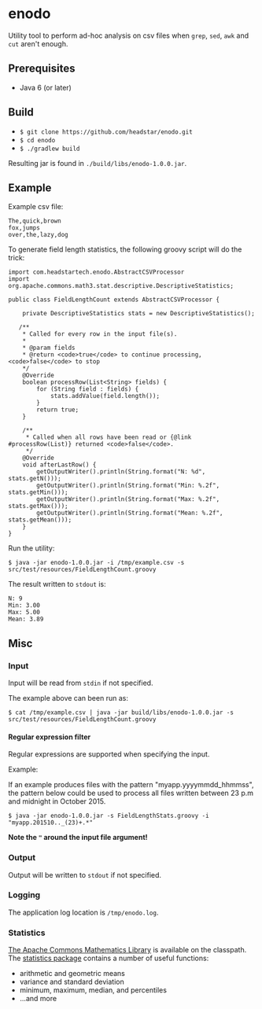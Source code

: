 # enodo
Utility tool to perform ad-hoc analysis on csv files when `grep`, `sed`, `awk` and `cut` aren't enough.

## Prerequisites
* Java 6 (or later)

## Build
* `$ git clone https://github.com/headstar/enodo.git`
* `$ cd enodo`
* `$ ./gradlew build`

Resulting jar is found in `./build/libs/enodo-1.0.0.jar`.

## Example

Example csv file:

    The,quick,brown
    fox,jumps
    over,the,lazy,dog


To generate field length statistics, the following groovy script will do the trick:

    import com.headstartech.enodo.AbstractCSVProcessor
    import org.apache.commons.math3.stat.descriptive.DescriptiveStatistics;

    public class FieldLengthCount extends AbstractCSVProcessor {

        private DescriptiveStatistics stats = new DescriptiveStatistics();

       /**
        * Called for every row in the input file(s).
        *
        * @param fields
        * @return <code>true</code> to continue processing, <code>false</code> to stop
        */
        @Override
        boolean processRow(List<String> fields) {
            for (String field : fields) {
                stats.addValue(field.length());
            }
            return true;
        }

        /**
         * Called when all rows have been read or {@link #processRow(List)} returned <code>false</code>.
         */
        @Override
        void afterLastRow() {
            getOutputWriter().println(String.format("N: %d", stats.getN()));
            getOutputWriter().println(String.format("Min: %.2f", stats.getMin()));
            getOutputWriter().println(String.format("Max: %.2f", stats.getMax()));
            getOutputWriter().println(String.format("Mean: %.2f", stats.getMean()));
        }
    }

 
  
Run the utility:

`$ java -jar enodo-1.0.0.jar -i /tmp/example.csv -s src/test/resources/FieldLengthCount.groovy`
  
The result written to `stdout` is:

    N: 9
    Min: 3.00
    Max: 5.00
    Mean: 3.89

## Misc

### Input
Input will be read from `stdin` if not specified. 

The example above can been run as:

`$ cat /tmp/example.csv | java -jar build/libs/enodo-1.0.0.jar -s src/test/resources/FieldLengthCount.groovy`

#### Regular expression filter
Regular expressions are supported when specifying the input.

Example:

If an example produces files with the pattern "myapp.yyyymmdd_hhmmss", the pattern below could be used to process all files written between 23 p.m and midnight in October 2015.

`$ java -jar enodo-1.0.0.jar -s FieldLengthStats.groovy -i "myapp.201510.._(23)+.*"`

**Note the `"` around the input file argument!**

### Output
Output will be written to `stdout` if not specified.

### Logging
The application log location is `/tmp/enodo.log`.

### Statistics
[The Apache Commons Mathematics Library](http://commons.apache.org/proper/commons-math/) is available on the classpath. The [statistics package](http://commons.apache.org/proper/commons-math/userguide/stat.html#a1.2_Descriptive_statistics) contains a number of useful functions:
* arithmetic and geometric means
* variance and standard deviation
* minimum, maximum, median, and percentiles
* ...and more
